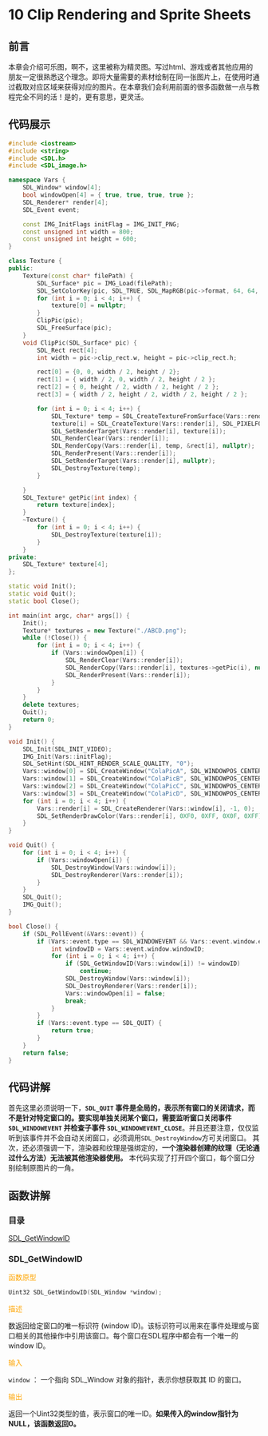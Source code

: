 # 10 Clip Rendering and Sprite Sheets

## 前言

本章会介绍可乐图，啊不，这里被称为精灵图。写过html、游戏或者其他应用的朋友一定很熟悉这个理念。即将大量需要的素材绘制在同一张图片上，在使用时通过截取对应区域来获得对应的图片。在本章我们会利用前面的很多函数做一点与教程完全不同的活！是的，更有意思，更灵活。

## 代码展示

```cpp
#include <iostream>
#include <string>
#include <SDL.h>
#include <SDL_image.h>

namespace Vars {
	SDL_Window* window[4];
	bool windowOpen[4] = { true, true, true, true };
	SDL_Renderer* render[4];
	SDL_Event event;

	const IMG_InitFlags initFlag = IMG_INIT_PNG;
	const unsigned int width = 800;
	const unsigned int height = 600;
}

class Texture {
public:
	Texture(const char* filePath) {
		SDL_Surface* pic = IMG_Load(filePath);
		SDL_SetColorKey(pic, SDL_TRUE, SDL_MapRGB(pic->format, 64, 64, 64));
		for (int i = 0; i < 4; i++) {
			texture[0] = nullptr;
		}
		ClipPic(pic);
		SDL_FreeSurface(pic);
	}
	void ClipPic(SDL_Surface* pic) {
		SDL_Rect rect[4];
		int width = pic->clip_rect.w, height = pic->clip_rect.h;

		rect[0] = {0, 0, width / 2, height / 2};
		rect[1] = { width / 2, 0, width / 2, height / 2 };
		rect[2] = { 0, height / 2, width / 2, height / 2 };
		rect[3] = { width / 2, height / 2, width / 2, height / 2 };

		for (int i = 0; i < 4; i++) {
			SDL_Texture* temp = SDL_CreateTextureFromSurface(Vars::render[i], pic);
			texture[i] = SDL_CreateTexture(Vars::render[i], SDL_PIXELFORMAT_RGBA8888, SDL_TEXTUREACCESS_TARGET, Vars::width / 2, Vars::height / 2);
			SDL_SetRenderTarget(Vars::render[i], texture[i]);
			SDL_RenderClear(Vars::render[i]);
			SDL_RenderCopy(Vars::render[i], temp, &rect[i], nullptr);
			SDL_RenderPresent(Vars::render[i]);
			SDL_SetRenderTarget(Vars::render[i], nullptr);
			SDL_DestroyTexture(temp);
		}

	}
	SDL_Texture* getPic(int index) { 
		return texture[index];
	}
	~Texture() {
		for (int i = 0; i < 4; i++) {
			SDL_DestroyTexture(texture[i]);
		}
	}
private:
	SDL_Texture* texture[4];
};

static void Init();
static void Quit();
static bool Close();

int main(int argc, char* args[]) {
	Init();
	Texture* textures = new Texture("./ABCD.png");
	while (!Close()) {
		for (int i = 0; i < 4; i++) {
			if (Vars::windowOpen[i]) {
				SDL_RenderClear(Vars::render[i]);
				SDL_RenderCopy(Vars::render[i], textures->getPic(i), nullptr, nullptr);
				SDL_RenderPresent(Vars::render[i]);
			}
		}
	}
	delete textures;
	Quit();
	return 0;
}

void Init() {
	SDL_Init(SDL_INIT_VIDEO);
	IMG_Init(Vars::initFlag);
	SDL_SetHint(SDL_HINT_RENDER_SCALE_QUALITY, "0");
	Vars::window[0] = SDL_CreateWindow("ColaPicA", SDL_WINDOWPOS_CENTERED, SDL_WINDOWPOS_CENTERED, Vars::width, Vars::height, SDL_WINDOW_SHOWN);
	Vars::window[1] = SDL_CreateWindow("ColaPicB", SDL_WINDOWPOS_CENTERED, SDL_WINDOWPOS_CENTERED, Vars::width, Vars::height, SDL_WINDOW_SHOWN);
	Vars::window[2] = SDL_CreateWindow("ColaPicC", SDL_WINDOWPOS_CENTERED, SDL_WINDOWPOS_CENTERED, Vars::width, Vars::height, SDL_WINDOW_SHOWN);
	Vars::window[3] = SDL_CreateWindow("ColaPicD", SDL_WINDOWPOS_CENTERED, SDL_WINDOWPOS_CENTERED, Vars::width, Vars::height, SDL_WINDOW_SHOWN);
	for (int i = 0; i < 4; i++) {
		Vars::render[i] = SDL_CreateRenderer(Vars::window[i], -1, 0);
		SDL_SetRenderDrawColor(Vars::render[i], 0XF0, 0XFF, 0X0F, 0XFF);
	}
}

void Quit() {
	for (int i = 0; i < 4; i++) {
		if (Vars::windowOpen[i]) {
			SDL_DestroyWindow(Vars::window[i]);
			SDL_DestroyRenderer(Vars::render[i]);
		}
	}
	SDL_Quit();
	IMG_Quit();
}

bool Close() {
	if (SDL_PollEvent(&Vars::event)) {
		if (Vars::event.type == SDL_WINDOWEVENT && Vars::event.window.event == SDL_WINDOWEVENT_CLOSE) {
			int windowID = Vars::event.window.windowID;
			for (int i = 0; i < 4; i++) {
				if (SDL_GetWindowID(Vars::window[i]) != windowID)
					continue;
				SDL_DestroyWindow(Vars::window[i]);
				SDL_DestroyRenderer(Vars::render[i]);
				Vars::windowOpen[i] = false;
				break;
			}
		}
		if (Vars::event.type == SDL_QUIT) {
			return true;
		}
	}
	return false;
}
```

## 代码讲解

首先这里必须说明一下，**`SDL_QUIT` 事件是全局的，表示所有窗口的关闭请求，而不是针对特定窗口的。要实现单独关闭某个窗口，需要监听窗口关闭事件 `SDL_WINDOWEVENT` 并检查子事件 `SDL_WINDOWEVENT_CLOSE`**。并且还要注意，仅仅监听到该事件并不会自动关闭窗口，必须调用`SDL_DestroyWindow`方可关闭窗口。
其次，还必须强调一下，渲染器和纹理是强绑定的，**一个渲染器创建的纹理（无论通过什么方法）无法被其他渲染器使用。**
本代码实现了打开四个窗口，每个窗口分别绘制原图片的一角。

## 函数讲解

### 目录

[SDL_GetWindowID](#sdl_getwindowid)

### SDL_GetWindowID

<font color=orange>函数原型</font>

```cpp
Uint32 SDL_GetWindowID(SDL_Window *window);
```

<font color=orange>描述</font>

数返回给定窗口的唯一标识符 (window ID)。该标识符可以用来在事件处理或与窗口相关的其他操作中引用该窗口。每个窗口在SDL程序中都会有一个唯一的 window ID。

<font color=orange>输入</font>

`window` ： 一个指向 SDL_Window 对象的指针，表示你想获取其 ID 的窗口。

<font color=orange>输出</font>

返回一个Uint32类型的值，表示窗口的唯一ID。**如果传入的window指针为 NULL，该函数返回0。**

